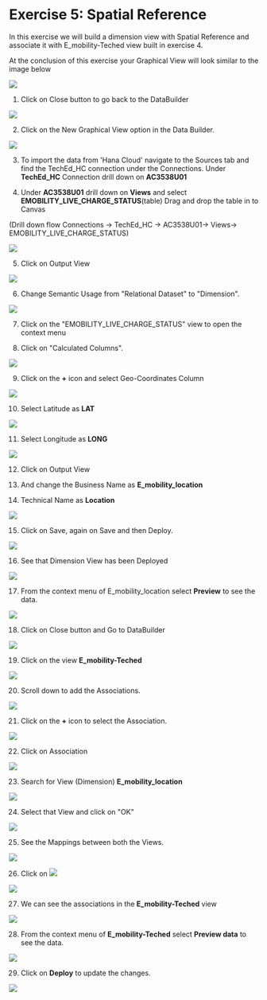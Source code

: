 # Exercise 5: Spatial Reference

In this exercise we will build a dimension view with Spatial Reference and associate it with E_mobility-Teched view built in exercise 4.

At the conclusion of this exercise your Graphical View will look similar to the image below

![](Images/spatialreferenceimage/image27.png)





1.  Click on Close button to go back to the DataBuilder

![](Images/spatialreferenceimage/image1.png)

2.  Click on the New Graphical View option in the Data Builder.

![](Images/spatialreferenceimage/image2.png)

3.  To import the data from 'Hana Cloud' navigate to the Sources tab and find the TechEd_HC connection under the Connections. Under **TechEd_HC** Connection drill down on **AC3538U01**

4.  Under **AC3538U01** drill down on **Views** and select **EMOBILITY_LIVE_CHARGE_STATUS**(table) Drag and drop the table in to Canvas

(Drill down flow Connections -\> TechEd_HC -\> AC3538U01-\> Views-\> EMOBILITY_LIVE_CHARGE_STATUS)

![](Images/spatialreferenceimage/image3.png)

5.  Click on Output View

![](Images/spatialreferenceimage/image4.png)

6.  Change Semantic Usage from "Relational Dataset" to "Dimension".

![](Images/spatialreferenceimage/image5.png)

7.  Click on the "EMOBILITY_LIVE_CHARGE_STATUS" view to open the context menu

8.  Click on "Calculated Columns".

![](Images/spatialreferenceimage/image6.png)

9.  Click on the **+** icon and select Geo-Coordinates Column

![](Images/spatialreferenceimage/image7.png)

10.  Select Latitude as **LAT**

![](Images/spatialreferenceimage/image8.png)

11.  Select Longitude as **LONG**

![](Images/spatialreferenceimage/image9.png)

12.  Click on Output View

13.  And change the Business Name as **E_mobility_location**

14.  Technical Name as **Location**

![](Images/spatialreferenceimage/image10.png)

15.  Click on Save, again on Save and then Deploy.

![](Images/spatialreferenceimage/image11.png)

16.  See that Dimension View has been Deployed

![](Images/spatialreferenceimage/image12.png)

17.  From the context menu of E_mobility_location select **Preview** to see the data.

![](Images/spatialreferenceimage/image13.png)

18.  Click on Close button and Go to DataBuilder

![](Images/spatialreferenceimage/image14.png)

19.  Click on the view **E_mobility-Teched**

![](Images/spatialreferenceimage/image15.png)

20.  Scroll down to add the Associations.

![](Images/spatialreferenceimage/image16.png)

21.  Click on the **+** icon to select the Association.

![](Images/spatialreferenceimage/image17.png)

22.  Click on Association

![](Images/spatialreferenceimage/image18.png)

23.  Search for View (Dimension) **E_mobility_location**

![](Images/spatialreferenceimage/image19.png)

24.  Select that View and click on "OK"

![](Images/spatialreferenceimage/image20.png)

25.  See the Mappings between both the Views.

![](Images/spatialreferenceimage/image21.png)

26.  Click on ![](Images/spatialreferenceimage/image22.png)

![](Images/spatialreferenceimage/image23.png)

27.  We can see the associations in the **E_mobility-Teched** view

![](Images/spatialreferenceimage/image24.png)

28.  From the context menu of  **E_mobility-Teched** select **Preview data** to see the data.

![](Images/spatialreferenceimage/image25.png)

29.  Click on **Deploy** to update the changes.

![](Images/spatialreferenceimage/image26.png)
